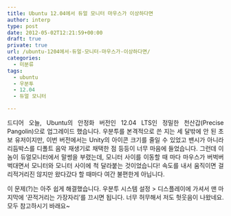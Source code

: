 ```yaml
---
title: Ubuntu 12.04에서 듀얼 모니터 마우스가 이상하다면
author: interp
type: post
date: 2012-05-02T12:21:59+00:00
draft: true
private: true
url: /ubuntu-1204에서-듀얼-모니터-마우스가-이상하다면/
categories:
  - 미분류
tags:
  - ubuntu
  - 우분투
  - 12.04
  - 듀얼 모니터

---
```

<p style="text-align: justify;">
  드디어 오늘, Ubuntu의 안정화 버전인 12.04 LTS인 정밀한 천산갑(Precise Pangolin)으로 업그레이드 했습니다. 우분투를 본격적으로 쓴 지는 세 달밖에 안 된 초보 유저이지만, 이번 버전에서는 Unity의 아이콘 크기를 줄일 수 있었고 밴시가 아니라 리듬박스를 디폴트 음악 재생기로 채택한 점 등등이 너무 마음에 들었습니다. 그런데 이 놈이 듀얼모니터에서 말썽을 부렸는데, 모니터 사이를 이동할 때 마다 마우스가 버벅버벅대면서 모니터와 모니터 사이에 척 달라붙는 것이었습니다! 속도를 내서 움직이면 걸리적거리진 않지만 왔다갔다 할 때마다 여간 불편한게 아닙니다.
</p>

<p style="text-align: justify;">
  이 문제(?)는 아주 쉽게 해결했습니다. 우분투 시스템 설정 > 디스플레이에 가셔서 맨 마지막에 &#8216;끈적거리는 가장자리&#8217;를 끄시면 됩니다. 너무 허무해서 저도 헛웃음이 나왔네요. 모두 참고하시기 바래요~
</p>